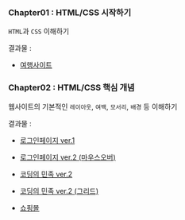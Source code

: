 <h3>Chapter01 : HTML/CSS 시작하기</h3>

`HTML`과 `CSS` 이해하기

결과물 : 

- [여행사이트](https://sincerity.tistory.com/74)


<h3>Chapter02 : HTML/CSS 핵심 개념</h3>

웹사이트의 기본적인 `레이아웃`, `여백`, `모서리`, `배경` 등 이해하기

결과물 : 

- [로그인페이지 ver.1](https://sincerity.tistory.com/77)

- [로그인페이지 ver.2 (마우스오버)](https://sincerity.tistory.com/82)

- [코딩의 민족 ver.2](https://sincerity.tistory.com/81)

- [코딩의 민족 ver.2 (그리드)](https://sincerity.tistory.com/92)

- [쇼핑몰](https://sincerity.tistory.com/95)

